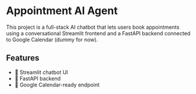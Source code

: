 # Appointment AI Agent

This project is a full-stack AI chatbot that lets users book appointments using a conversational Streamlit frontend and a FastAPI backend connected to Google Calendar (dummy for now).

## Features
- 📅 Streamlit chatbot UI
- 🚀 FastAPI backend
- 🔁 Google Calendar-ready endpoint

